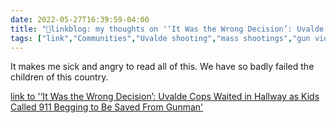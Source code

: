 ```yaml
---
date: 2022-05-27T16:39:59-04:00
title: "🔗linkblog: my thoughts on '‘It Was the Wrong Decision’: Uvalde Cops Waited in Hallway as Kids Called 911 Begging to Be Saved From Gunman'"
tags: ["link","Communities","Uvalde shooting","mass shootings","gun violence"]
---
```

It makes me sick and angry to read all of this. We have so badly failed the children of this country.
 

[link to '‘It Was the Wrong Decision’: Uvalde Cops Waited in Hallway as Kids Called 911 Begging to Be Saved From Gunman'](https://www.vice.com/en/article/jgmyvb/texas-cop-waited-backup-911-kids-inside)
